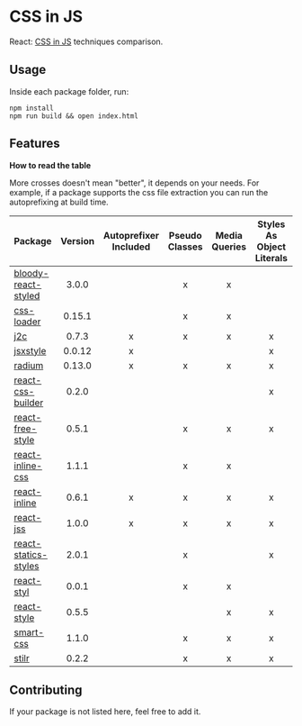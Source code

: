 # CSS in JS
React: [CSS in JS](https://speakerdeck.com/vjeux/react-css-in-js) techniques comparison.

## Usage
Inside each package folder, run:

```
npm install
npm run build && open index.html
```

## Features

**How to read the table**

More crosses doesn't mean "better", it depends on your needs.
For example, if a package supports the css file extraction you can run the autoprefixing at build time.

| Package | Version | Autoprefixer Included | Pseudo Classes | Media Queries | Styles As Object Literals | Extract CSS File |
|---------|:-------:|:---------------------:|:--------------:|:-------------:|:-------------------------:|:----------------:|
| [bloody-react-styled](https://github.com/bloodyowl/react-styled) | 3.0.0 | | x | x | | |
| [css-loader](https://github.com/webpack/css-loader) | 0.15.1 | | x | x | | x |
| [j2c](https://github.com/pygy/j2c) | 0.7.3 | x | x | x | x | |
| [jsxstyle](https://github.com/petehunt/jsxstyle) | 0.0.12 | x | | | x | |
| [radium](https://github.com/FormidableLabs/radium) | 0.13.0 | x | x | x | x | |
| [react-css-builder](https://github.com/jhudson8/react-css-builder) | 0.2.0 | | | | x | |
| [react-free-style](https://github.com/blakeembrey/react-free-style) | 0.5.1 | | x | x | x | |
| [react-inline-css](https://github.com/RickWong/react-inline-css) | 1.1.1 | | x | x | | |
| [react-inline](https://github.com/martinandert/react-inline) | 0.6.1 | x | x | x | x | x |
| [react-jss](https://github.com/jsstyles/react-jss) | 1.0.0 | x | x | x | x | |
| [react-statics-styles](https://github.com/elierotenberg/react-statics-styles) | 2.0.1 | | x | | x | x |
| [react-styl](https://github.com/nick/react-styl) | 0.0.1 | | x | x | | |
| [react-style](https://github.com/js-next/react-style) | 0.5.5 | | | x | x | x |
| [smart-css](https://github.com/hackhat/smart-css) | 1.1.0 | | x | x | x | |
| [stilr](https://github.com/chriskjaer/stilr) | 0.2.2 | | x | x | x | x |

## Contributing
If your package is not listed here, feel free to add it.
